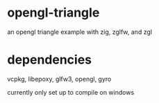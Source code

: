 # opengl-triangle
an opengl triangle example with zig, zglfw, and zgl

# dependencies
vcpkg,
libepoxy,
glfw3,
opengl,
gyro

currently only set up to compile on windows
